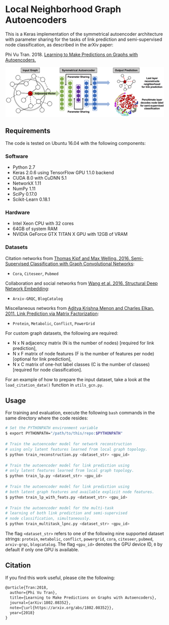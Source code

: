 # Local Neighborhood Graph Autoencoders

This is a Keras implementation of the symmetrical autoencoder architecture with parameter sharing for the tasks of link prediction and semi-supervised node classification, as described in the arXiv paper:

Phi Vu Tran. 2018. [Learning to Make Predictions on Graphs with Autoencoders.](https://arxiv.org/abs/1802.08352)

![FCN_schematic](figure1.png?raw=true)

## Requirements
The code is tested on Ubuntu 16.04 with the following components:

### Software

* Python 2.7
* Keras 2.0.6 using TensorFlow GPU 1.1.0 backend
* CUDA 8.0 with CuDNN 5.1
* NetworkX 1.11
* NumPy 1.11
* SciPy 0.17.0
* Scikit-Learn 0.18.1

### Hardware

* Intel Xeon CPU with 32 cores
* 64GB of system RAM
* NVIDIA GeForce GTX TITAN X GPU with 12GB of VRAM

### Datasets

Citation networks from [Thomas Kipf and Max Welling. 2016. Semi-Supervised Classification with Graph Convolutional Networks](https://github.com/tkipf/gcn):

* `Cora`, `Citeseer`, `Pubmed`

Collaboration and social networks from [Wang et al. 2016. Structural Deep Network Embedding](https://github.com/suanrong/SDNE):

* `Arxiv-GRQC`, `BlogCatalog`

Miscellaneous networks from [Aditya Krishna Menon and Charles Elkan. 2011. Link Prediction via Matrix Factorization](http://users.cecs.anu.edu.au/~akmenon/papers/link-prediction/index.html):

* `Protein`, `Metabolic`, `Conflict`, `PowerGrid`

For custom graph datasets, the following are required:

* N x N adjacency matrix (N is the number of nodes) [required for link prediction],
* N x F matrix of node features (F is the number of features per node) [optional for link prediction],
* N x C matrix of one-hot label classes (C is the number of classes) [required for node classification].

For an example of how to prepare the input dataset, take a look at the `load_citation_data()` function in `utils_gcn.py`.

## Usage
For training and evaluation, execute the following `bash` commands in the same directory where the code resides:

```bash
# Set the PYTHONPATH environment variable
$ export PYTHONPATH="/path/to/this/repo:$PYTHONPATH"

# Train the autoencoder model for network reconstruction
# using only latent features learned from local graph topology.
$ python train_reconstruction.py <dataset_str> <gpu_id>

# Train the autoencoder model for link prediction using
# only latent features learned from local graph topology.
$ python train_lp.py <dataset_str> <gpu_id>

# Train the autoencoder model for link prediction using
# both latent graph features and available explicit node features.
$ python train_lp_with_feats.py <dataset_str> <gpu_id>

# Train the autoencoder model for the multi-task
# learning of both link prediction and semi-supervised
# node classification, simultaneously.
$ python train_multitask_lpnc.py <dataset_str> <gpu_id>
```

The flag `<dataset_str>` refers to one of the following nine supported dataset strings:
`protein`, `metabolic`, `conflict`, `powergrid`, `cora`, `citeseer`, `pubmed`, `arxiv-grqc`, `blogcatalog`. The flag `<gpu_id>` denotes the GPU device ID, `0` by default if only one GPU is available.

## Citation
If you find this work useful, please cite the following:

```
@article{Tran:2018,
  author={Phi Vu Tran},
  title={Learning to Make Predictions on Graphs with Autoencoders},
  journal={arXiv:1802.08352},
  note={\url{https://arxiv.org/abs/1802.08352}},
  year={2018}
}
